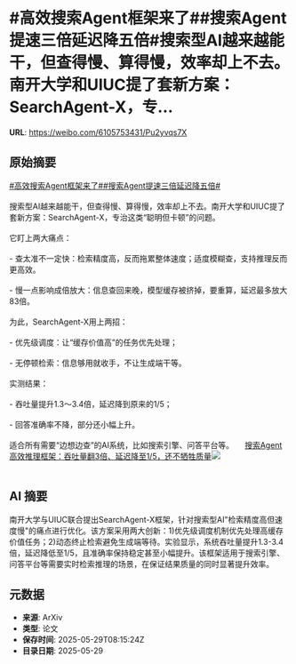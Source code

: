 # #高效搜索Agent框架来了##搜索Agent提速三倍延迟降五倍#搜索型AI越来越能干，但查得慢、算得慢，效率却上不去。南开大学和UIUC提了套新方案：SearchAgent-X，专...

**URL**: https://weibo.com/6105753431/Pu2yvqs7X

## 原始摘要

<a href="https://m.weibo.cn/search?containerid=231522type%3D1%26t%3D10%26q%3D%23%E9%AB%98%E6%95%88%E6%90%9C%E7%B4%A2Agent%E6%A1%86%E6%9E%B6%E6%9D%A5%E4%BA%86%23&amp;extparam=%23%E9%AB%98%E6%95%88%E6%90%9C%E7%B4%A2Agent%E6%A1%86%E6%9E%B6%E6%9D%A5%E4%BA%86%23" data-hide=""><span class="surl-text">#高效搜索Agent框架来了#</span></a><a href="https://m.weibo.cn/search?containerid=231522type%3D1%26t%3D10%26q%3D%23%E6%90%9C%E7%B4%A2Agent%E6%8F%90%E9%80%9F%E4%B8%89%E5%80%8D%E5%BB%B6%E8%BF%9F%E9%99%8D%E4%BA%94%E5%80%8D%23&amp;extparam=%23%E6%90%9C%E7%B4%A2Agent%E6%8F%90%E9%80%9F%E4%B8%89%E5%80%8D%E5%BB%B6%E8%BF%9F%E9%99%8D%E4%BA%94%E5%80%8D%23" data-hide=""><span class="surl-text">#搜索Agent提速三倍延迟降五倍#</span></a><br><br>搜索型AI越来越能干，但查得慢、算得慢，效率却上不去。南开大学和UIUC提了套新方案：SearchAgent-X，专治这类“聪明但卡顿”的问题。<br><br>它盯上两大痛点：<br><br>- 查太准不一定快：检索精度高，反而拖累整体速度；适度模糊查，支持推理反而更高效。<br><br>- 慢一点影响成倍放大：信息查回来晚，模型缓存被挤掉，要重算，延迟最多放大83倍。<br><br>为此，SearchAgent-X用上两招：<br><br>- 优先级调度：让“缓存价值高”的任务优先处理；<br><br>- 无停顿检索：信息够用就收手，不让生成端干等。<br><br>实测结果：<br><br>- 吞吐量提升1.3～3.4倍，延迟降到原来的1/5；<br><br>- 回答准确率不降，部分还小幅上升。<br><br>适合所有需要“边想边查”的AI系统，比如搜索引擎、问答平台等。 <a href="https://weibo.com/ttarticle/p/show?id=2309405171596679053387" data-hide=""><span class="url-icon"><img style="width: 1rem;height: 1rem" src="https://h5.sinaimg.cn/upload/2015/09/25/3/timeline_card_small_article_default.png" referrerpolicy="no-referrer"></span><span class="surl-text">搜索Agent高效推理框架：吞吐量翻3倍、延迟降至1/5，还不牺牲质量</span></a><img style="" src="https://tvax1.sinaimg.cn/large/006Fd7o3gy1i1w6qk2sawj30hm09xjsx.jpg" referrerpolicy="no-referrer"><br><br>

## AI 摘要

南开大学与UIUC联合提出SearchAgent-X框架，针对搜索型AI"检索精度高但速度慢"的痛点进行优化。该方案采用两大创新：1)优先级调度机制优先处理高缓存价值任务；2)动态终止检索避免生成端等待。实验显示，系统吞吐量提升1.3-3.4倍，延迟降低至1/5，且准确率保持稳定甚至小幅提升。该框架适用于搜索引擎、问答平台等需要实时检索推理的场景，在保证结果质量的同时显著提升效率。

## 元数据

- **来源**: ArXiv
- **类型**: 论文
- **保存时间**: 2025-05-29T08:15:24Z
- **目录日期**: 2025-05-29
